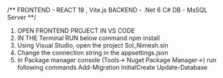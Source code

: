 /** FRONTEND - REACT 18 , Vite.js
BACKEND - .Net 6 C#
DB - MsSQL Server **/

1. OPEN FRONTEND PROJECT IN VS CODE
2. IN THE Terminal RUN below command
npm install
3. Using Visual Studio, open the project Sol_Nimesh.sln
4. Change the connection string in the appsettings.json
5. In Package manager console (Tools-> Nuget Package Manager->) run following commands
   Add-Migration InitialCreate
   Update-Database
